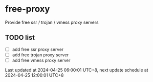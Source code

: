 
# free-proxy
Provide free ssr / trojan / vmess proxy servers


## TODO list
- [ ] add free ssr proxy server
- [ ] add free trojan proxy server
- [ ] add free vmess proxy server

Last updated at 2024-04-25 06:00:01 UTC+8, next update schedule at 2024-04-25 12:00:01 UTC+8


